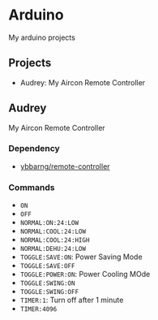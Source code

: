 # Arduino

My arduino projects

## Projects
* Audrey: My Aircon Remote Controller

## Audrey

My Aircon Remote Controller

### Dependency
* [ybbarng/remote-controller](https://github.com/ybbarng/remote-controller)

### Commands
* `ON`
* `OFF`
* `NORMAL:ON:24:LOW`
* `NORMAL:COOL:24:LOW`
* `NORMAL:COOL:24:HIGH`
* `NORMAL:DEHU:24:LOW`
* `TOGGLE:SAVE:ON`: Power Saving Mode
* `TOGGLE:SAVE:OFF`
* `TOGGLE:POWER:ON`: Power Cooling MOde
* `TOGGLE:SWING:ON`
* `TOGGLE:SWING:OFF`
* `TIMER:1`: Turn off after 1 minute
* `TIMER:4096`